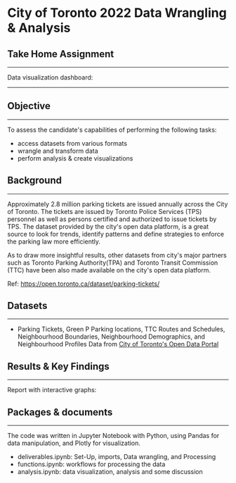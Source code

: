 # City of Toronto 2022 Data Wrangling & Analysis 
## Take Home Assignment 
--- 
Data visualization dashboard:

--- 

## Objective
---
To assess the candidate's capabilities of performing the following tasks: 
* access datasets from various formats
* wrangle and transform data 
* perform analysis & create visualizations  



## Background
--- 
Approximately 2.8 million parking tickets are issued annually across the City of Toronto. The tickets are issued by Toronto Police Services (TPS) personnel as well as persons certified and authorized to issue tickets by TPS. 
The dataset provided by the city's open data platform, is a great source to look for trends, identify patterns and define strategies to enforce the parking law more efficiently. 

As to draw more insightful results, other datasets from city's major partners such as Toronto Parking Authority(TPA) and Toronto Transit Commission (TTC) have been also made available on the city's open data platform.  



Ref: https://open.toronto.ca/dataset/parking-tickets/



## Datasets
---
* Parking Tickets, Green P Parking locations, TTC Routes and Schedules, Neighbourhood Boundaries, Neighbourhood Demographics, and Neighbourhood Profiles Data from [City of Toronto's Open Data Portal](https://open.toronto.ca/dataset/parking-tickets/)




## Results & Key Findings
--- 
Report with interactive graphs: 



## Packages & documents
---
The code was written in Jupyter Notebook with Python, using Pandas for data manipulation, and Plotly for visualization.
* deliverables.ipynb: Set-Up, imports, Data wrangling, and Processing 
* functions.ipynb: workflows for processing the data 
* analysis.ipynb: data visualization, analysis and some discussion


```python

```
